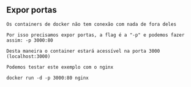 ## Expor portas

```
Os containers de docker não tem conexão com nada de fora deles
```

```
Por isso precisamos expor portas, a flag é a "-p" e podemos fazer assim: -p 3000:80
```

```
Desta maneira o container estará acessível na porta 3000 (localhost:3000)
```

```
Podemos testar este exemplo com o nginx
```

```
docker run -d -p 3000:80 nginx
```
